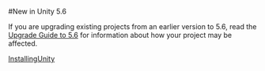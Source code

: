 #New in Unity 5.6

If you are upgrading existing projects from an earlier version to 5.6, read the [Upgrade Guide to 5.6](UpgradeGuide56) for information about how your project may be affected.


[InstallingUnity](InstallingUnity)
